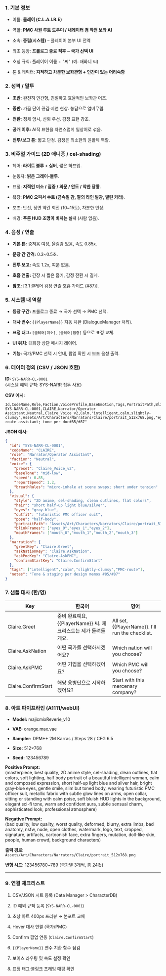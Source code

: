 
### 1. 기본 정보

- 이름: **클레어 (C.L.A.I.R.E)**
    
- 역할: **PMC 사원 루트 도우미 / 내레이터 겸 작전 보좌 AI**
    
- 소속: **중립(시스템)** – 플레이어 본부 UI 전역
    
- 최초 등장: **프롤로그 종료 직후 ~ 국가 선택 UI**
    
- 호칭 규칙: 플레이어 이름 + "씨" (예: 재와니 씨)
    
- 톤 & 캐릭터: **지적하고 차분한 보좌관형 + 인간미 있는 어리숙함**
    

### 2. 성격 / 말투

- **초반:** 완전히 인간형, 친절하고 효율적인 보좌관 어조.
    
- **중반:** 가끔 단어 끊김·지연 현상. 농담으로 얼버무림.
    
- **전환:** 정체 암시, 신뢰 우선. 감정 표현 강조.
    
- **공개 이후:** AI적 표현을 자연스럽게 일상어로 섞음.
    
- **전투/보고 톤:** 짧고 단정. 감정은 최소한의 윤활제 역할.
    

### 3. 비주얼 가이드 (2D 애니풍 / cel-shading)

- 헤어: **라이트 블루 + 실버**, 짧은 하프업.
    
- 눈동자: **밝은 그레이-블루**.
    
- 표정: **지적인 미소 / 집중 / 의문 / 안도 / 약한 당황**.
    
- 복장: **PMC 오피서 수트 (금속질 감, 팔의 라인 발광, 열린 카라)**.
    
- 포즈: 반신, 정면 약간 회전 (10~15도), 차분한 인상.
    
- 배경: **푸른 HUD 조명이 비치는 실내** (사람 없음).
    

### 4. 음성 / 연출

- **기본 톤:** 중저음 여성, 울림감 있음, 속도 0.85x.
    
- **문장 간 간격:** 0.3~0.5초.
    
- **전투 보고:** 속도 1.2x, 여운 없음.
    
- **호흡 연출:** 긴장 시 짧은 흡기, 감정 전환 시 길게.
    
- **참조:** [3.1 클레어 감정 연출·호흡 가이드 (#87)].
    

### 5. 시스템 내 역할

- **등장 구간:** 프롤로그 종료 → 국가 선택 → PMC 선택.
    
- **대사 변수:** `{{PlayerName}}` 자동 치환 (DialogueManager 처리).
    
- **표정 태그:** `[클레어|미소]`, `[클레어|집중]` 등으로 표정 교체.
    
- **UI 위치:** 대화창 상단 메시지 레이어.
    
- **기능:** 국가/PMC 선택 시 안내, 팝업 확인 시 보조 음성 출력.
    

### 6. 데이터 정의 (CSV / JSON 호환)

**ID:** `SYS-NARR-CL-0001`  
(시스템 예외 규칙: SYS-NARR 접두 사용)

**CSV 예시:**

```
Id,CodeName,Role,Faction,VoiceProfile,BaseEmotion,Tags,PortraitPath,BlinkFrames,MouthFrames,DefaultPose,Notes
SYS-NARR-CL-0001,CLAIRE,Narrator/Operator Assistant,Neutral,Claire_Voice_v2,Calm,"intelligent,calm,slightly-clumsy",Assets/Art/Characters/Narrators/Claire/portrait_512x768.png,"eyes_0|eyes_1|eyes_2","mouth_0|mouth_1|mouth_2|mouth_3",HalfBody,"PMC route assistant; tone per doc#85/#87"
```

**JSON 예시:**

```json
{
  "id": "SYS-NARR-CL-0001",
  "codeName": "CLAIRE",
  "role": "Narrator/Operator Assistant",
  "faction": "Neutral",
  "voice": {
    "preset": "Claire_Voice_v2",
    "baseTone": "mid-low",
    "speed": 0.85,
    "reportSpeed": 1.2,
    "breathRules": "micro-inhale at scene swaps; short under tension"
  },
  "visual": {
    "style": "2D anime, cel-shading, clean outlines, flat colors",
    "hair": "short half-up light blue/silver",
    "eyes": "gray-blue",
    "outfit": "futuristic PMC officer suit",
    "pose": "half-body",
    "portraitPath": "Assets/Art/Characters/Narrators/Claire/portrait_512x768.png",
    "blinkFrames": ["eyes_0","eyes_1","eyes_2"],
    "mouthFrames": ["mouth_0","mouth_1","mouth_2","mouth_3"]
  },
  "narration": {
    "greetKey": "Claire.Greet",
    "askNationKey": "Claire.AskNation",
    "askPmcKey": "Claire.AskPMC",
    "confirmStartKey": "Claire.ConfirmStart"
  },
  "tags": ["intelligent","calm","slightly-clumsy","PMC-route"],
  "notes": "Tone & staging per design memos #85/#87"
}
```

### 7. 샘플 대사 (한/영)

|Key|한국어|영어|
|---|---|---|
|Claire.Greet|준비 완료예요, {{PlayerName}} 씨. 체크리스트는 제가 돌려둘게요.|All set, {{PlayerName}}. I'll run the checklist.|
|Claire.AskNation|어떤 국가를 선택하시겠어요?|Which nation will you choose?|
|Claire.AskPMC|어떤 기업을 선택하겠어요?|Which PMC will you choose?|
|Claire.ConfirmStart|해당 용병단으로 시작하겠어요?|Start with this mercenary company?|

### 8. 아트 파이프라인 (A1111/webUI)

- **Model:** majicmixReverie_v10
    
- **VAE:** orange.max.vae
    
- **Sampler:** DPM++ 2M Karras / Steps 28 / CFG 6.5
    
- **Size:** 512×768
    
- **Seed:** 123456789
    

**Positive Prompt:**  
(masterpiece, best quality, 2D anime style, cel-shading, clean outlines, flat colors, soft lighting, half body portrait of a beautiful intelligent woman, calm and composed expression, short half-up light blue and silver hair, bright gray-blue eyes, gentle smile, slim but toned body, wearing futuristic PMC officer suit, metallic fabric with subtle glow lines on arms, open collar, sitting or standing with calm poise, soft bluish HUD lights in the background, elegant sci-fi tone, warm and confident aura, subtle sensual charm, sophisticated look, professional atmosphere)

**Negative Prompt:**  
(bad quality, low quality, worst quality, deformed, blurry, extra limbs, bad anatomy, nsfw, nude, open clothes, watermark, logo, text, cropped, signature, artifacts, cartoonish face, extra fingers, mutation, doll-like skin, people, human crowd, background characters)

**출력 경로:**  
`Assets/Art/Characters/Narrators/Claire/portrait_512x768.png`

**변형 시드:** 123456780~789 (국가별 3개씩, 총 24컷)

---

### 9. 연결 체크리스트

1. CSV/JSON 시트 등록 (Data Manager > CharacterDB)
    
2. ID 예외 규칙 등록 (`SYS-NARR-CL-0001`)
    
3. 초상 아트 400px 프리뷰 → 본포트 교체
    
4. Hover 대사 연결 (국가/PMC)
    
5. Confirm 팝업 연동 (`Claire.ConfirmStart`)
    
6. `{{PlayerName}}` 변수 치환 함수 점검
    
7. 보이스 라우팅 및 속도 설정 확인
    
8. 표정 태그·블링크 프레임 매핑 확인